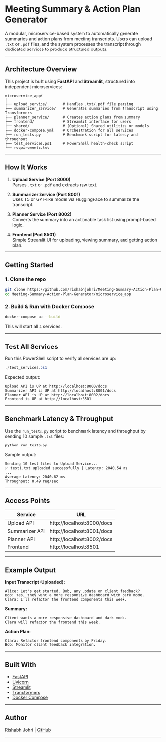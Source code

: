 # Meeting Summary & Action Plan Generator

A modular, microservice-based system to automatically generate summaries and action plans from meeting transcripts. Users can upload `.txt` or `.pdf` files, and the system processes the transcript through dedicated services to produce structured outputs.

---

## Architecture Overview

This project is built using **FastAPI** and **Streamlit**, structured into independent microservices:

```
microservice_app/
│
├── upload_service/       # Handles .txt/.pdf file parsing
├── summarizer_service/   # Generates summaries from transcript using Transformers
├── planner_service/      # Creates action plans from summary
├── frontend/             # Streamlit interface for users
├── shared/               # (Optional) Shared utilities or models
├── docker-compose.yml    # Orchestration for all services
├── run_tests.py          # Benchmark script for latency and throughput
├── test_services.ps1     # PowerShell health-check script
└── requirements.txt
```

---

## How It Works

1. **Upload Service (Port 8000)**  
   Parses `.txt` or `.pdf` and extracts raw text.

2. **Summarizer Service (Port 8001)**  
   Uses T5 or GPT-like model via HuggingFace to summarize the transcript.

3. **Planner Service (Port 8002)**  
   Converts the summary into an actionable task list using prompt-based logic.

4. **Frontend (Port 8501)**  
   Simple Streamlit UI for uploading, viewing summary, and getting action plan.

---

## Getting Started

### 1. Clone the repo

```bash
git clone https://github.com/rishabhjohri/Meeting-Summary-Action-Plan-Generator.git
cd Meeting-Summary-Action-Plan-Generator/microservice_app
```

### 2. Build & Run with Docker Compose

```bash
docker-compose up --build
```

This will start all 4 services.

---

## Test All Services

Run this PowerShell script to verify all services are up:

```powershell
./test_services.ps1
```

Expected output:
```
Upload API is UP at http://localhost:8000/docs
Summarizer API is UP at http://localhost:8001/docs
Planner API is UP at http://localhost:8002/docs
Frontend is UP at http://localhost:8501
```

---

## Benchmark Latency & Throughput

Use the `run_tests.py` script to benchmark latency and throughput by sending 10 sample `.txt` files:

```bash
python run_tests.py
```

Sample output:
```
Sending 10 test files to Upload Service...
✅ test1.txt uploaded successfully | Latency: 2040.54 ms
...
Average Latency: 2040.62 ms
Throughput: 0.49 req/sec
```

---

## Access Points

| Service         | URL                            |
|----------------|---------------------------------|
| Upload API     | http://localhost:8000/docs      |
| Summarizer API | http://localhost:8001/docs      |
| Planner API    | http://localhost:8002/docs      |
| Frontend       | http://localhost:8501           |

---

## Example Output

**Input Transcript (Uploaded):**
```
Alice: Let's get started. Bob, any update on client feedback?
Bob: Yes, they want a more responsive dashboard with dark mode.
Clara: I’ll refactor the frontend components this week.
```

**Summary:**
```
Client wants a more responsive dashboard and dark mode.
Clara will refactor the frontend this week.
```

**Action Plan:**
```
Clara: Refactor frontend components by Friday.
Bob: Monitor client feedback integration.
```

---

## Built With

- [FastAPI](https://fastapi.tiangolo.com/)
- [Uvicorn](https://www.uvicorn.org/)
- [Streamlit](https://streamlit.io/)
- [Transformers](https://huggingface.co/transformers/)
- [Docker Compose](https://docs.docker.com/compose/)

---

## Author

Rishabh Johri | [GitHub](https://github.com/rishabhjohri)

---

